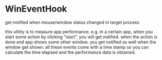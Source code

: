 # WinEventHook
get notified when mouse/window status changed in target process

this utility is to measure app performance.
e.g. in a certain app, when you start some action by clicking "start", you will get notified. 
when the action is done and app shows some other window. you get notified as well when the window get shown.
all these events come with a time stamp so you can calculate the time elapsed and the performance data is obtained.
